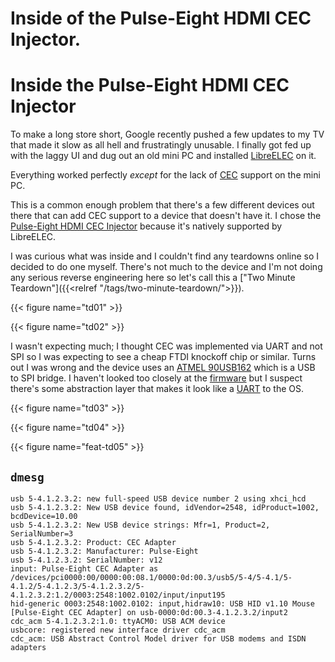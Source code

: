 # Inside of the Pulse-Eight HDMI CEC Injector.


# Inside the Pulse-Eight HDMI CEC Injector

To make a long store short, Google recently pushed a few updates to my TV that made it slow as all hell and frustratingly unusable.
I finally got fed up with the laggy UI and dug out an old mini PC and installed [LibreELEC](https://libreelec.tv/) on it.

Everything worked perfectly _except_ for the lack of [CEC](https://en.wikipedia.org/wiki/Consumer_Electronics_Control) support on the mini PC.

This is a common enough problem that there's a few different devices out there that can add CEC support to a device that doesn't have it.
I chose the [Pulse-Eight HDMI CEC Injector](https://www.pulse-eight.com/p/104/usb-hdmi-cec-adapter) because it's natively supported by LibreELEC.

I was curious what was inside and I couldn't find any teardowns online so I decided to do one myself.
There's not much to the device and I'm not doing any serious reverse engineering here so let's call this a ["Two Minute Teardown"]({{<relref "/tags/two-minute-teardown/">}}).

{{< figure name="td01" >}}

{{< figure name="td02" >}}

I wasn't expecting much; I thought CEC was implemented via UART and not SPI so I was expecting to see a cheap FTDI knockoff chip or similar.
Turns out I was wrong and the device uses an [ATMEL 90USB162](https://www.microchip.com/en-us/product/at90usb162) which is a USB to SPI bridge.
I haven't looked too closely at the [firmware](https://github.com/Pulse-Eight/libcec) but I suspect there's some abstraction layer that makes it look like a [UART](#dmesg) to the OS.

{{< figure name="td03" >}}

{{< figure name="td04" >}}

{{< figure name="feat-td05" >}}

## `dmesg`

```shell
usb 5-4.1.2.3.2: new full-speed USB device number 2 using xhci_hcd
usb 5-4.1.2.3.2: New USB device found, idVendor=2548, idProduct=1002, bcdDevice=10.00
usb 5-4.1.2.3.2: New USB device strings: Mfr=1, Product=2, SerialNumber=3
usb 5-4.1.2.3.2: Product: CEC Adapter
usb 5-4.1.2.3.2: Manufacturer: Pulse-Eight
usb 5-4.1.2.3.2: SerialNumber: v12
input: Pulse-Eight CEC Adapter as /devices/pci0000:00/0000:00:08.1/0000:0d:00.3/usb5/5-4/5-4.1/5-4.1.2/5-4.1.2.3/5-4.1.2.3.2/5-4.1.2.3.2:1.2/0003:2548:1002.0102/input/input195
hid-generic 0003:2548:1002.0102: input,hidraw10: USB HID v1.10 Mouse [Pulse-Eight CEC Adapter] on usb-0000:0d:00.3-4.1.2.3.2/input2
cdc_acm 5-4.1.2.3.2:1.0: ttyACM0: USB ACM device
usbcore: registered new interface driver cdc_acm
cdc_acm: USB Abstract Control Model driver for USB modems and ISDN adapters
```

